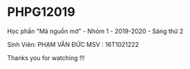# PHPG12019
Học phần "Mã nguồn mở" - Nhóm 1 - 2019-2020 - Sáng thứ 2

Sinh Viên: PHẠM VĂN ĐỨC
MSV : 16T1021222
    
Thanks you for watching !!!
